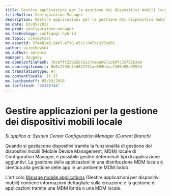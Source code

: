 ```yaml
---
title: Gestire applicazioni per la gestione dei dispositivi mobili locale
titleSuffix: Configuration Manager
description: Gestire applicazioni per la gestione dei dispositivi mobili locale.
ms.date: 03/05/2017
ms.prod: configuration-manager
ms.technology: configmgr-hybrid
ms.topic: conceptual
ms.assetid: 5f44b246-3467-4778-a5c2-047ce325da58
author: aczechowski
ms.author: aaroncz
manager: dougeby
ms.openlocfilehash: 78cefff25b2657a137ceae6971c80fc35f5163e0
ms.sourcegitcommit: 0b0c2735c4ed822731ae069b4cc1380e89e78933
ms.translationtype: HT
ms.contentlocale: it-IT
ms.lasthandoff: 05/03/2018
ms.locfileid: "32345744"
---
```

# <a name="manage-applications-for-on-premises-mobile-device-management"></a>Gestire applicazioni per la gestione dei dispositivi mobili locale

*Si applica a: System Center Configuration Manager (Current Branch)*

Quando si gestiscono dispositivi tramite la funzionalità di gestione dei dispositivi mobili (Mobile Device Management, MDM) locale di Configuration Manager, è possibile gestire determinati tipi di applicazione aggiuntivi. La gestione delle applicazioni in una distribuzione MDM locale è identica alla gestione delle app in un ambiente MDM ibrido.

L'articolo [Manage mobile applications](management-tasks-applications.md) (Gestire applicazioni per dispositivi mobili) contiene informazioni dettagliate sulla creazione e la gestione di applicazioni tramite una MDM ibrida o una MDM locale.
